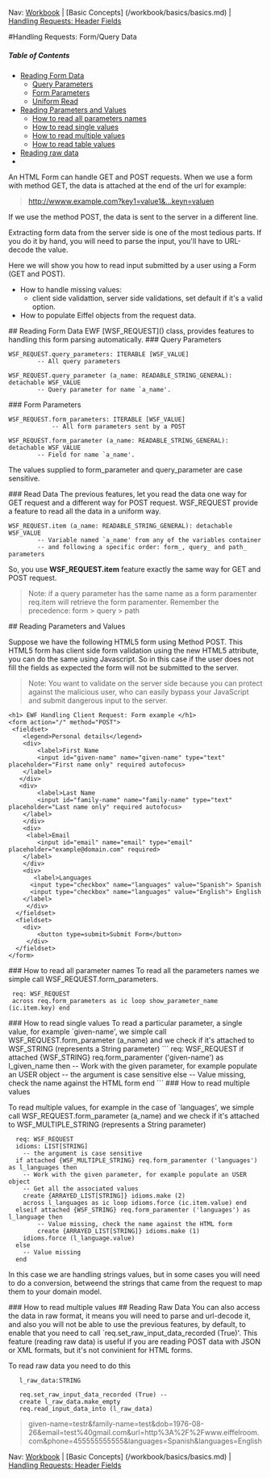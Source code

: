 Nav: [Workbook](../workbook.md) | [Basic Concepts] (/workbook/basics/basics.md) | [Handling Requests: Header Fields](/workbook/handling_request/headers.md) 


#Handling Requests: Form/Query Data


##### Table of Contents  
- [Reading Form Data](#read)
  - [Query Parameters](#query)
  - [Form Parameters](#form)
  - [Uniform Read](#uniform)
- [Reading Parameters and Values](#reading_pv) 
  - [How to read all parameters names](#all_names)
  - [How to read single values](#single_values)
  - [How to read multiple values](#multiple_values)
  - [How to read table values](#table_values)
- [Reading raw data](#raw_data)
- 

 

An HTML Form can handle GET and POST requests.
When we use a form with method GET, the data is attached at the end of the url for example:

>http://wwww.example.com?key1=value1&...keyn=valuen

If we use the method POST, the data is sent to the server in a different line.

Extracting form data from the server side is one of the most tedious parts. If you do it by hand, you will need 
to parse the input, you'll have to URL-decode the value.

Here we will show you how to read input submitted by a user using a Form (GET and POST).
 * How to handle missing values:
   * client side validattion, server side validations, set default if it's a valid option.
 * How to populate Eiffel objects from the request data.          

<a name="read"/>
## Reading Form Data
EWF [WSF_REQUEST]() class, provides features to handling this form parsing automatically.

<a name="query"/>
### Query Parameters

	WSF_REQUEST.query_parameters: ITERABLE [WSF_VALUE]
			-- All query parameters
	
	WSF_REQUEST.query_parameter (a_name: READABLE_STRING_GENERAL): detachable WSF_VALUE
			-- Query parameter for name `a_name'.
<a name="form"/>
### Form Parameters

	WSF_REQUEST.form_parameters: ITERABLE [WSF_VALUE]
      			-- All form parameters sent by a POST
      
	WSF_REQUEST.form_parameter (a_name: READABLE_STRING_GENERAL): detachable WSF_VALUE
			-- Field for name `a_name'.

The values supplied to form_parameter and query_parameter are case sensitive.

<a name="uniform"/>
### Read Data
The previous features, let you read the data one way for GET request and a different way for POST request. WSF_REQUEST provide a feature to read all the data in a uniform way.

	WSF_REQUEST.item (a_name: READABLE_STRING_GENERAL): detachable WSF_VALUE
			-- Variable named `a_name' from any of the variables container
			-- and following a specific order: form_, query_ and path_ parameters

So, you use **WSF_REQUEST.item** feature exactly the same way for GET and POST request.

>Note: if a query parameter has the same name as a form paramenter req.item will retrieve the form paramenter. Remember the precedence: form > query > path 


<a name="reading_pv">
## Reading Parameters and Values

Suppose we have the following HTML5 form using Method POST. This HTML5 form has client side form validation using the new HTML5 attribute, you can do the same using Javascript. So in this case if the user does not fill the fields as expected the form will not be submitted to the server.

>Note: You want to validate on the server side because you can protect against the malicious user, who can easily bypass your JavaScript and submit dangerous input to the server.

```
<h1> EWF Handling Client Request: Form example </h1>  
<form action="/" method="POST">
 <fieldset> 
    <legend>Personal details</legend> 
    <div> 
        <label>First Name
	    <input id="given-name" name="given-name" type="text" placeholder="First name only" required autofocus> 
	</label>
   </div>
   <div> 
        <label>Last Name
	    <input id="family-name" name="family-name" type="text" placeholder="Last name only" required autofocus> 
	</label>
    </div>
    <div>
	 <label>Email 
	    <input id="email" name="email" type="email" placeholder="example@domain.com" required>
	</label> 
    </div> 
    <div>  
       <label>Languages 
	  <input type="checkbox" name="languages" value="Spanish"> Spanish
	  <input type="checkbox" name="languages" value="English"> English 
	</label> 
     </div> 
  </fieldset>
  <fieldset> 
  	<div> 
	    <button type=submit>Submit Form</button> 
	 </div> 
  </fieldset> 
</form>
```
<a name="all_names">
### How to read all parameter names
To read all the parameters names we simple call WSF_REQUEST.form_parameters. 

```
 req: WSF_REQUEST
 across req.form_parameters as ic loop show_parameter_name (ic.item.key) end
```
<a name="single_values">
### How to read single values
To read a particular parameter, a single value, for example `given-name', we simple call WSF_REQUEST.form_parameter (a_name) and we check if it's attached to WSF_STRING (represents a String parameter)
```
  req: WSF_REQUEST 
  if attached {WSF_STRING} req.form_paramenter ('given-name') as l_given_name then
  	-- Work with the given parameter, for example populate an USER object
  	-- the argument is case sensitive
  else
        -- Value missing, check the name against the HTML form 
  end
```
<a name="multiple_values">
### How to read multiple values

To read multiple values, for example in the case of `languages', we simple call WSF_REQUEST.form_parameter (a_name) and we check if it's attached to WSF_MULTIPLE_STRING (represents a String parameter)

```
  req: WSF_REQUEST 
  idioms: LIST[STRING]
  	-- the argument is case sensitive
  if attached {WSF_MULTIPLE_STRING} req.form_paramenter ('languages') as l_languages then
  	-- Work with the given parameter, for example populate an USER object
  	-- Get all the associated values
  	create {ARRAYED_LIST[STRING]} idioms.make (2)
	across l_languages as ic loop idioms.force (ic.item.value) end
  elseif attached {WSF_STRING} req.form_paramenter ('languages') as l_language then
        -- Value missing, check the name against the HTML form 
        create {ARRAYED_LIST[STRING]} idioms.make (1)
	idioms.force (l_language.value)
  else
  	-- Value missing 
  end
```
In this case we are handling strings values, but in some cases you will need to do a conversion, betweend the strings that came from the request to map them to your domain model. 

<a name="table_values">
### How to read multiple values

<a name="raw_data">
## Reading Raw Data
You can also access the data in raw format, it means you will need to parse and url-decode it, and also you will not be able to use the previous features, by default, to enable that you need to call `req.set_raw_input_data_recorded (True)'. This feature (reading raw data) is useful if you are reading POST data with JSON or XML formats, but it's not convinient for HTML forms.

To read raw data you need to do this

```
   l_raw_data:STRING
   
   req.set_raw_input_data_recorded (True) --
   create l_raw_data.make_empty
   req.read_input_data_into (l_raw_data)
```

> given-name=testr&family-name=test&dob=1976-08-26&email=test%40gmail.com&url=http%3A%2F%2Fwww.eiffelroom.com&phone=455555555555&languages=Spanish&languages=English			



Nav: [Workbook](../workbook.md) | [Basic Concepts] (/workbook/basics/basics.md) | [Handling Requests: Header Fields](/workbook/handling_request/headers.md) 

